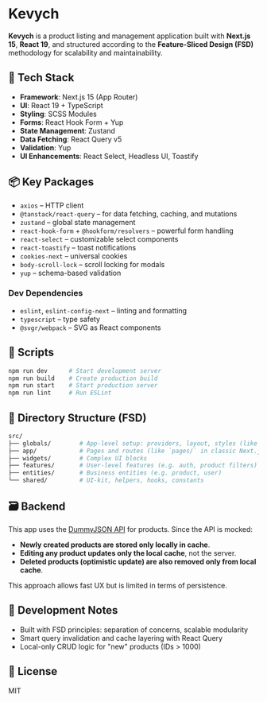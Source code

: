 # Kevych

**Kevych** is a product listing and management application built with **Next.js 15**, **React 19**, and structured according to the **Feature-Sliced Design (FSD)** methodology for scalability and maintainability.

## 🚀 Tech Stack

* **Framework**: Next.js 15 (App Router)
* **UI**: React 19 + TypeScript
* **Styling**: SCSS Modules
* **Forms**: React Hook Form + Yup
* **State Management**: Zustand
* **Data Fetching**: React Query v5
* **Validation**: Yup
* **UI Enhancements**: React Select, Headless UI, Toastify

## 📦 Key Packages

* `axios` – HTTP client
* `@tanstack/react-query` – for data fetching, caching, and mutations
* `zustand` – global state management
* `react-hook-form` + `@hookform/resolvers` – powerful form handling
* `react-select` – customizable select components
* `react-toastify` – toast notifications
* `cookies-next` – universal cookies
* `body-scroll-lock` – scroll locking for modals
* `yup` – schema-based validation

### Dev Dependencies

* `eslint`, `eslint-config-next` – linting and formatting
* `typescript` – type safety
* `@svgr/webpack` – SVG as React components

## 📜 Scripts

```bash
npm run dev      # Start development server
npm run build    # Create production build
npm run start    # Start production server
npm run lint     # Run ESLint
```

## 📁 Directory Structure (FSD)

```bash
src/
├── globals/        # App-level setup: providers, layout, styles (like `app/` in Next.js)
├── app/            # Pages and routes (like `pages/` in classic Next.js)
├── widgets/        # Complex UI blocks
├── features/       # User-level features (e.g. auth, product filters)
├── entities/       # Business entities (e.g. product, user)
└── shared/         # UI-kit, helpers, hooks, constants
```

## 🗃️ Backend

This app uses the [DummyJSON API](https://dummyjson.com/) for products. Since the API is mocked:

* **Newly created products are stored only locally in cache**.
* **Editing any product updates only the local cache**, not the server.
* **Deleted products (optimistic update) are also removed only from local cache**.

This approach allows fast UX but is limited in terms of persistence.

## 🧪 Development Notes

* Built with FSD principles: separation of concerns, scalable modularity
* Smart query invalidation and cache layering with React Query
* Local-only CRUD logic for "new" products (IDs > 1000)

## 📎 License

MIT